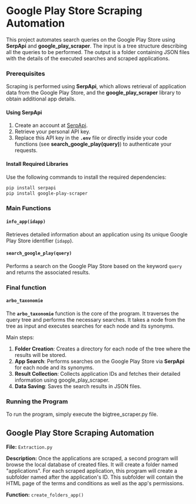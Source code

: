 # Google Play Store Scraping Automation

This project automates search queries on the Google Play Store using **SerpApi** and **google_play_scraper**. The input is a tree structure describing all the queries to be performed. The output is a folder containing JSON files with the details of the executed searches and scraped applications.

### Prerequisites

Scraping is performed using **SerpApi**, which allows retrieval of application data from the Google Play Store, and the **google_play_scraper** library to obtain additional app details.

#### Using SerpApi
1. Create an account at [SerpApi](https://serpapi.com/).
2. Retrieve your personal API key.
3. Replace this API key in the **`.env`** file or directly inside your code functions (see **search_google_play(query)**) to authenticate your requests.

#### Install Required Libraries

Use the following commands to install the required dependencies:

```bash
pip install serpapi
pip install google-play-scraper
``` 

### Main Functions

#### `info_app(idapp)`
Retrieves detailed information about an application using its unique Google Play Store identifier (`idapp`).

#### `search_google_play(query)`
Performs a search on the Google Play Store based on the keyword `query` and returns the associated results.

### Final function

#### `arbo_taxonomie`
The **`arbo_taxonomie`** function is the core of the program. It traverses the query tree and performs the necessary searches. It takes a node from the tree as input and executes searches for each node and its synonyms.

Main steps:

1. **Folder Creation**: Creates a directory for each node of the tree where the results will be stored.
2. **App Search**: Performs searches on the Google Play Store via **SerpApi** for each node and its synonyms.
3. **Result Collection**: Collects application IDs and fetches their detailed information using google_play_scraper.
4. **Data Saving**: Saves the search results in JSON files.

### Running the Program
To run the program, simply execute the bigtree_scraper.py file.



## Google Play Store Scraping Automation

**File:** `Extraction.py`

**Description:**
Once the applications are scraped, a second program will browse the local database of created files. It will create a folder named "applications". For each scraped application, this program will create a subfolder named after the application's ID. This subfolder will contain the HTML page of the terms and conditions as well as the app's permissions.

**Function:** `create_folders_app() `


